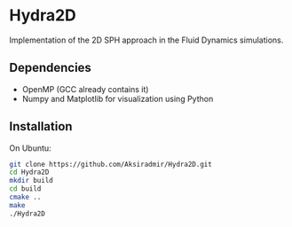 Hydra2D
==============================================================

Implementation of the 2D SPH approach in the Fluid Dynamics simulations. 


Dependencies
------------

- OpenMP (GCC already contains it)
- Numpy and Matplotlib for visualization using Python

Installation
------------

On Ubuntu:
```bash
git clone https://github.com/Aksiradmir/Hydra2D.git
cd Hydra2D
mkdir build
cd build
cmake ..
make
./Hydra2D
```
